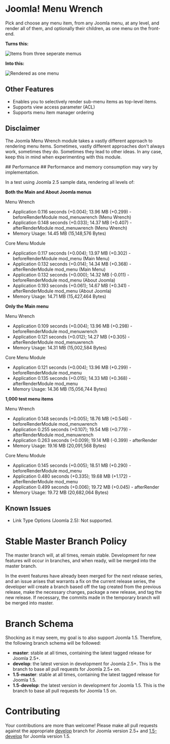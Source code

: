 Joomla! Menu Wrench
==================

Pick and choose any menu item, from any Joomla menu, at any level, and render all of them, and optionally their children, as one menu on the front-end.

**Turns this:**

![Items from three seperate memus](https://raw.github.com/betweenbrain/Image-Attachments/master/three-items-three-menus.png "Items from three seperate memus")

**Into this:**

![Rendered as one menu](https://raw.github.com/betweenbrain/Image-Attachments/master/three-items-three-menus-result.png "Rendered as one menu")

## Other Features ##
- Enables you to selectively render sub-menu items as top-level items.
- Supports view access parameter (ACL)
- Supports menu item manager ordering

## Disclaimer ##
The Joomla Menu Wrench module takes a vastly different approach to rendering menu items. Sometimes, vastly different approaches don't always work, sometimes they do. Sometimes they lead to other ideas. In any case, keep this in mind when experimenting with this module.

<section id="performance">
## Performance ##
Performance and memory consumption may vary by implementation.

In a test using Joomla 2.5 sample data, rendering all levels of:

**Both the Main and About Joomla menus**

Menu Wrench

- Application 0.116 seconds (+0.004); 13.96 MB (+0.299) - beforeRenderModule mod_menuwrench (Menu Wrench)
- Application 0.148 seconds (+0.033); 14.37 MB (+0.407) - afterRenderModule mod_menuwrench (Menu Wrench)
- Memory Usage: 14.45 MB (15,148,576 Bytes)

Core Menu Module

- Application 0.117 seconds (+0.004); 13.97 MB (+0.302) - beforeRenderModule mod_menu (Main Menu)
- Application 0.132 seconds (+0.014); 14.34 MB (+0.368) - afterRenderModule mod_menu (Main Menu)
- Application 0.132 seconds (+0.000); 14.32 MB (-0.011) - beforeRenderModule mod_menu (About Joomla)
- Application 0.193 seconds (+0.061); 14.67 MB (+0.341) - afterRenderModule mod_menu (About Joomla)
- Memory Usage: 14.71 MB (15,427,464 Bytes)

**Only the Main menu**

Menu Wrench

- Application 0.109 seconds (+0.004); 13.96 MB (+0.298) - beforeRenderModule mod_menuwrench
- Application 0.121 seconds (+0.012); 14.27 MB (+0.305) - afterRenderModule mod_menuwrench
- Memory Usage: 14.31 MB (15,002,584 Bytes)

Core Menu Module

- Application 0.121 seconds (+0.004); 13.96 MB (+0.299) - beforeRenderModule mod_menu
- Application 0.135 seconds (+0.015); 14.33 MB (+0.368) - afterRenderModule mod_menu
- Memory Usage: 14.36 MB (15,056,744 Bytes)

**1,000 test menu items**

Menu Wrench

- Application 0.148 seconds (+0.005); 18.76 MB (+0.546) - beforeRenderModule mod_menuwrench
- Application 0.255 seconds (+0.107); 19.54 MB (+0.779) - afterRenderModule mod_menuwrench
- Application 0.263 seconds (+0.009); 19.14 MB (-0.399) - afterRender
- Memory Usage: 19.16 MB (20,091,568 Bytes)

Core Menu Module
- Application 0.145 seconds (+0.005); 18.51 MB (+0.290) - beforeRenderModule mod_menu
- Application 0.480 seconds (+0.335); 19.68 MB (+1.172) - afterRenderModule mod_menu
- Application 0.499 seconds (+0.006); 19.72 MB (+0.045) - afterRender
- Memory Usage: 19.72 MB (20,682,064 Bytes)

</section>

## Known Issues ##
- Link Type Options (Joomla 2.5): Not supported.


Stable Master Branch Policy
====================
The master branch will, at all times, remain stable. Development for new features will occur in branches, and when ready, will be merged into the master branch.

In the event features have already been merged for the next release series, and an issue arises that warrants a fix on the current release series, the developer will create a branch based off the tag created from the previous release, make the necessary changes, package a new release, and tag the new release. If necessary, the commits made in the temporary branch will be merged into master.

Branch Schema
==============
Shocking as it may seem, my goal is to also support Joomla 1.5. Therefore, the following branch schema will be followed:
* __master__: stable at all times, containing the latest tagged release for Joomla 2.5+.
* __develop__: the latest version in development for Joomla 2.5+. This is the branch to base all pull requests for Joomla 2.5+ on.
* __1.5-master__: stable at all times, containing the latest tagged release for Joomla 1.5.
* __1.5-develop__: the latest version in development for Joomla 1.5. This is the branch to base all pull requests for Joomla 1.5 on.


Contributing
====================
Your contributions are more than welcome! Please make all pull requests against the appropriate [develop](https://github.com/betweenbrain/Menu-Wrench/tree/develop) branch for Joomla version 2.5+ and [1.5-develop](https://github.com/betweenbrain/Joomla-Ajax-Interface/tree/1.5-develop) for Joomla version 1.5.
